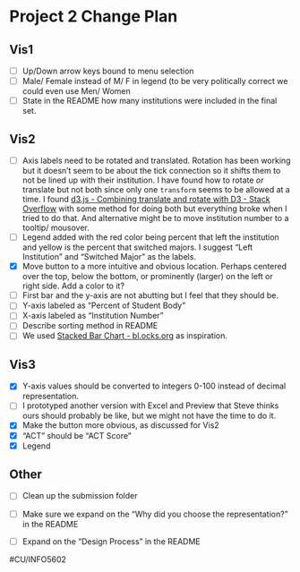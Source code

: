 # Project 2 Change Plan
## Vis1
- [ ] Up/Down arrow keys bound to menu selection
- [ ] Male/ Female instead of M/ F in legend (to be very politically correct we could even use Men/ Women
- [ ] State in the README how many institutions were included in the final set.

## Vis2
- [ ] Axis labels need to be rotated and translated. Rotation has been working but it  doesn’t seem to be about the tick connection so it shifts them to not be lined up with their institution. I have found how to rotate _or_ translate but not both since only one `transform` seems to be allowed at a time. I found [d3.js - Combining translate and rotate with D3 - Stack Overflow](https://stackoverflow.com/questions/20030473/combining-translate-and-rotate-with-d3) with some method for doing both but everything broke when I tried to do that. And alternative might be to move institution number to a tooltip/ mousover. 
- [ ] Legend added with the red color being percent that left the institution and yellow is the percent that switched majors. I suggest “Left Institution” and “Switched Major” as the labels.
- [x] Move button to a more intuitive and obvious location. Perhaps centered over the top, below the bottom, or prominently (larger) on the left or right side. Add a color to it?
- [ ] First bar and the y-axis are not abutting but I feel that they should be.
- [ ] Y-axis labeled as “Percent of Student Body”
- [ ] X-axis labeled as “Institution Number”
- [ ] Describe sorting method in README
- [ ] We used [Stacked Bar Chart - bl.ocks.org](https://bl.ocks.org/mbostock/3886208) as inspiration.

## Vis3
- [x] Y-axis values should be converted to integers 0-100 instead of decimal representation.
- [ ] I prototyped another version with Excel and Preview that Steve thinks ours should probably be like, but we might not have the time to do it. 
- [x] Make the button more obvious, as discussed for Vis2
- [x] “ACT” should be “ACT Score”
- [x] Legend

## Other
- [ ] Clean up the submission folder
- [ ] Make sure we expand on the “Why did you choose the representation?” in the README
- [ ] Expand on the “Design Process” in the README


#CU/INFO5602

